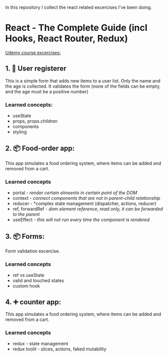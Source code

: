 In this repository I collect the react related excercises I've been doing.

# React - The Complete Guide (incl Hooks, React Router, Redux)
[Udemy course excercises:](https://www.udemy.com/course/react-the-complete-guide-incl-redux/)
## 1. :construction_worker: User registerer
This is a simple form that adds new items to a user list. Only the name and the age is collected. It validates the form (none of the fields can be empty, and the age must be a positive number)
### Learned concepts:
* useState
* props, props.children
* components
* styling

## 2. :package: Food-order app:
This app simulates a food ordering system, where items can be added and removed from a cart.
### Learned concepts
* portal - *render certain elmeents in certain point of the DOM*
* context - *connect components that are not in parent-child relationship*
* reducer - *complex state management (dispatcher, actions, reducer)
* ref, forwardRef - *dom element reference, read only, it can be forwarded to the parent*
* useEffect - *this will not run every time the component is rendered*

## 3. :package: Forms:
Form validation excercise.
### Learned concepts
* ref vs useState
* valid and touched states
* custom hook

## 4. :heavy_plus_sign: counter app:
This app simulates a food ordering system, where items can be added and removed from a cart.
### Learned concepts
* redux - state management
* redux toolit - slices, actions, faked mutability
